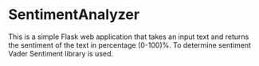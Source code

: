 # SentimentAnalyzer

This is a simple Flask web application that takes an input text and returns the sentiment of the text in percentage (0-100)%. To determine sentiment Vader Sentiment library is used.
